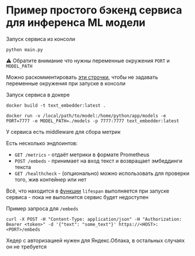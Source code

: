 # Пример простого бэкенд сервиса для инференса ML модели

Запуск сервиса из консоли
```shell
python main.py
```
⚠️ Обратите внимание что нужны переменные окружения `PORT` и `MODEL_PATH`

Можно раскомментировать [эти строчки](main.py#L104), чтобы не задавать переменные окружения при запуске в консоли

Запуск сервиса в докере
```shell
docker build -t text_embedder:latest .

docker run -v /local/path/to/model:/home/python/app/models -e PORT=7777 -e MODEL_PATH=./models -p 7777:7777 text_embedder:latest
```

У сервиса есть middleware для сбора метрик

Есть несколько эндпоинтов:
- `GET /metrics` - отдаёт метрики в формате Prometheus
- `POST /embeds` - принимает на вход текст и возвращает эмбеддинги текста
- `GET /healthcheck` - (опционально) можно использовать для проверки того, жив контейнер или нет

Всё, что находится в [функции](main.py#L51) `lifespan` выполняется при запуске сервиса - пока не выполнится сервис будет недоступен

Пример запроса для `/embeds`
```shell
curl -X POST -H "Content-Type: application/json" -H "Authorization: Bearer <token>" -d '{"text": "some_text"}' https://<HOST>:<PORT>/embeds
```

Хедер с авторизацией нужен для Яндекс.Облака, в остальных случаях он не требуется